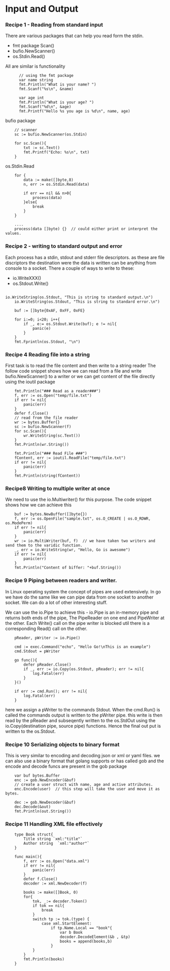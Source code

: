 # Input and Output

### Recipe 1 - Reading from standard input
There are various packages that can help you read form the stdin.

* fmt package Scan()
* bufio.NewScanner()
* os.Stdin.Read()

All are similar is functionality
```
      // using the fmt package
      var name string
      fmt.Println("What is your name? ")
      fmt.Scanf("%s\n", &name)

      var age int
      fmt.Println("What is your age? ")
      fmt.Scanf("%d\n", &age)
      fmt.Printf("Hello %s you age is %d\n", name, age)
```

bufio package
```
    // scanner
    sc := bufio.NewScanner(os.Stdin)

    for sc.Scan(){
        txt := sc.Text()
        fmt.Printf("Echo: %s\n", txt)
    }
```

os.Stdin.Read

```
    for {
        data := make([]byte,8)
        n, err := os.Stdin.Read(data)

        if err == nil && n>0{
            process(data)
        }else{
            break
        }
    }

    ....
    process(data []byte) {}  // could either print or interpret the values.
```


### Recipe 2 - writing to standard output and error

Each process has a stdin, stdout and stderr file descriptors. as these are file discriptors the destination
were the data is written can be anything from console to a socket. There a couple of ways to write to these:

* io.WriteXXX()
* os.Stdout.Write()

```

io.WriteString(os.Stdout, "This is string to standard output.\n")
	io.WriteString(os.Stdout, "This is string to standard error.\n")

	buf := []byte{0xAF, 0xFF, 0xFE}

	for i:=0; i<20; i++{
		if _, e:= os.Stdout.Write(buf); e != nil{
			panic(e)
		}
	}
	fmt.Fprintln(os.Stdout, "\n")

```

### Recipe 4 Reading file into a string
First task is to read the file content and then write to a string reader
The follow code snippet shows how we can read from a file and write bufio.NewScanner() to a writer or
we can get content of the file directly using the ioutil package

```
    fmt.Println("### Read as a reader###")
    f, err := os.Open("temp/file.txt")
    if err != nil{
        panic(err)
    }
    defer f.Close()
    // read from the file reader
    wr := bytes.Buffer{}
    sc := bufio.NewScanner(f)
    for sc.Scan(){
        wr.WriteString(sc.Text())
    }
    fmt.Println(wr.String())

    fmt.Println("### Read File ###")
    fContent, err := ioutil.ReadFile("temp/file.txt")
    if err != nil{
        panic(err)
    }
    fmt.Println(string(fContent))

```

### Recipe8 Writing to multiple writer at once
We need to use the io.Multiwriter() for this purpose. The code snippet shows how we can achieve this
```
    buf := bytes.NewBuffer([]byte{})
    f, err := os.OpenFile("sample.txt", os.O_CREATE | os.O_RDWR, os.ModePerm)
    if err != nil{
        panic(err)
    }
    wr := io.MultiWriter(buf, f)  // we have taken two writers and send them to the varidic function.
    _, err = io.WriteString(wr, "Hello, Go is awesome")
    if err != nil{
        panic(err)
    }
    fmt.Println("Content of biffer: "+buf.String())
```

### Recipe 9 Piping between readers and writer.
In Linux operating system the concept of pipes are used extensively. In go we have do the same like we can
pipe data from one socket to another socket. We can do a lot of other interesting stuff.

We can use the io.Pipe to achieve this - io.Pipe is an in-memory pipe and returns both ends of the pipe,
The PipeReader on one end and PipeWriter at the other. Each Write() call on the pipe writer is blocked util
there is a corresponding Read() call on the other.

```
    pReader, pWriter := io.Pipe()

    cmd := exec.Command("echo", "Hello Go!\nThis is an example")
    cmd.Stdout = pWriter

    go func(){
        defer pReader.Close()
        if _, err := io.Copy(os.Stdout, pReader); err != nil{
            log.Fatal(err)
        }
    }()

    if err := cmd.Run(); err != nil{
        log.Fatal(err)
    }
```

here we assign a pWriter to the commands Stdout. When the cmd.Run() is called the commands output is written
to the pWriter pipe. this write is then read by the pReader and subseqently written to the os.StdOut using
the io.Copy(destination pipe, source pipe) functions. Hence the final out put is written to the os.Stdout.

### Recipe 10 Serializing objects to binary format
This is very similar to encoding and decoding json or xml or yaml files. we can also use a binary format that
golang supports or has called gob and the encode and decode funcs are present in the gob package

```
    var buf bytes.Buffer
    enc := gob.NewEncoder(&buf)
    // create a user struct with name, age and active attributes.
    enc.Encode(user)  // this step will take the user and move it as bytes.

    dec := gob.NewDecoder(&buf)
    dec.Decode(&out)
    fmt.Println(out.String())
```

### Recipe 11 Handling XML file effectively

```
    type Book struct{
        Title string `xml:"title"`
        Author string  `xml:"author"`
    }

    func main(){
        f, err := os.Open("data.xml")
        if err != nil{
            panic(err)
        }
        defer f.Close()
        decoder := xml.NewDecoder(f)

        books := make([]Book, 0)
        for{
            tok, _:= decoder.Token()
            if tok == nil{
                break
            }
            switch tp := tok.(type) {
                case xml.StartElement:
                    if tp.Name.Local == "book"{
                        var b Book
                        decoder.DecodeElement(&b , &tp)
                        books = append(books,b)
                    }
            }
        }
        fmt.Println(books)
    }
```

